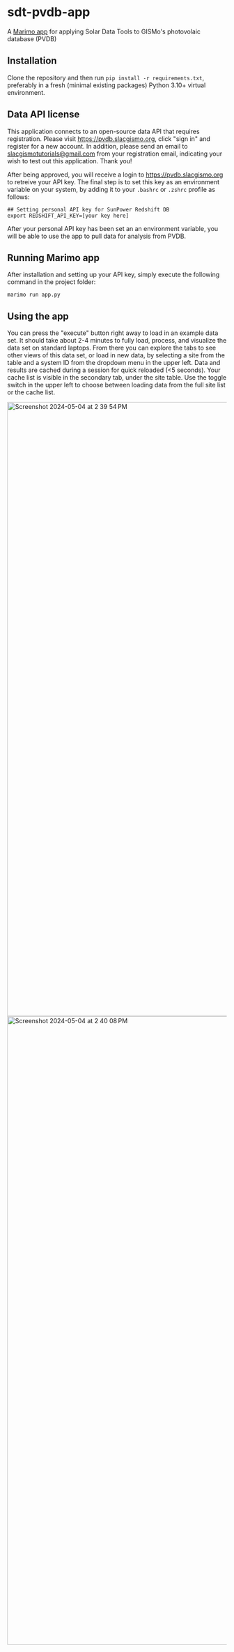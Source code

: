 # sdt-pvdb-app
A [Marimo app](https://marimo.io/?site) for applying Solar Data Tools to GISMo's photovolaic database (PVDB)

## Installation

Clone the repository and then run `pip install -r requirements.txt`, preferably in a fresh (minimal existing packages) Python 3.10+ virtual environment.

## Data API license

This application connects to an open-source data API that requires registration. Please visit https://pvdb.slacgismo.org, click "sign in" and register for a new account. In addition, please send an email to slacgismotutorials@gmail.com from your registration email, indicating your wish to test out this application. Thank you!

After being approved, you will receive a login to https://pvdb.slacgismo.org to retreive your API key. The final step is to set this key as an environment variable on your system, by adding it to your `.bashrc` or `.zshrc` profile as follows:

```
## Setting personal API key for SunPower Redshift DB
export REDSHIFT_API_KEY=[your key here]
```

After your personal API key has been set an an environment variable, you will be able to use the app to pull data for analysis from PVDB.

## Running Marimo app

After installation and setting up your API key, simply execute the following command in the project folder:

```
marimo run app.py
```

## Using the app

You can press the "execute" button right away to load in an example data set. It should take about 2-4 minutes to fully load, process, and visualize the data set on standard laptops. From there you can explore the tabs to see other views of this data set, or load in new data, by selecting a site from the table and a system ID from the dropdown menu in the upper left. Data and results are cached during a session for quick reloaded (<5 seconds). Your cache list is visible in the secondary tab, under the site table. Use the toggle switch in the upper left to choose between loading data from the full site list or the cache list.

<img width="1408" alt="Screenshot 2024-05-04 at 2 39 54 PM" src="https://github.com/slacgismo/sdt-pvdb-app/assets/1463184/2845a029-2d56-4390-b409-cdf377a0e525">
<img width="1441" alt="Screenshot 2024-05-04 at 2 40 08 PM" src="https://github.com/slacgismo/sdt-pvdb-app/assets/1463184/160df534-2fda-48a5-a9d2-793c8263447b">

